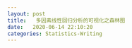 ```yaml
---
layout: post
title:   多因素线性回归分析的可视化之森林图
date:   2020-06-14 22:10:20
categories: Statistics-Writing
---
```


